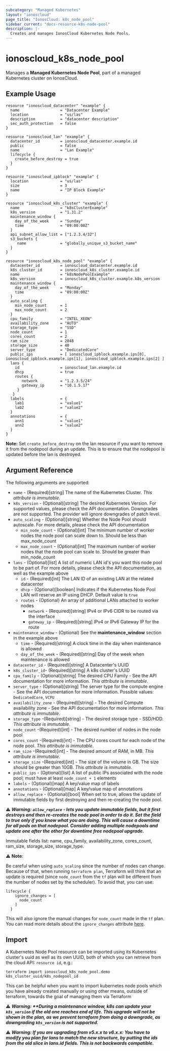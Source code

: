 ```yaml
---
subcategory: "Managed Kubernetes"
layout: "ionoscloud"
page_title: "IonosCloud: k8s_node_pool"
sidebar_current: "docs-resource-k8s-node-pool"
description: |-
  Creates and manages IonosCloud Kubernetes Node Pools.
---
```


# ionoscloud_k8s_node_pool

Manages a **Managed Kubernetes Node Pool**, part of a managed Kubernetes cluster on IonosCloud.

## Example Usage

```hcl
resource "ionoscloud_datacenter" "example" {
  name                  = "Datacenter Example"
  location              = "us/las"
  description           = "datacenter description"
  sec_auth_protection   = false
}

resource "ionoscloud_lan" "example" {
  datacenter_id         = ionoscloud_datacenter.example.id
  public                = false
  name                  = "Lan Example"
  lifecycle {
    create_before_destroy = true
  }
}

resource "ionoscloud_ipblock" "example" {
  location              = "us/las"
  size                  = 3
  name                  = "IP Block Example"
}

resource "ionoscloud_k8s_cluster" "example" {
  name                  = "k8sClusterExample"
  k8s_version           = "1.31.2"
  maintenance_window {
    day_of_the_week     = "Sunday"
    time                = "09:00:00Z"
  }
  api_subnet_allow_list = ["1.2.3.4/32"]
  s3_buckets { 
     name               = "globally_unique_s3_bucket_name"
  }
}

resource "ionoscloud_k8s_node_pool" "example" {
  datacenter_id         = ionoscloud_datacenter.example.id
  k8s_cluster_id        = ionoscloud_k8s_cluster.example.id
  name                  = "k8sNodePoolExample"
  k8s_version           = ionoscloud_k8s_cluster.example.k8s_version
  maintenance_window {
    day_of_the_week     = "Monday"
    time                = "09:00:00Z"
  } 
  auto_scaling {
    min_node_count      = 1
    max_node_count      = 2
  }
  cpu_family            = "INTEL_XEON"
  availability_zone     = "AUTO"
  storage_type          = "SSD"
  node_count            = 1
  cores_count           = 2
  ram_size              = 2048
  storage_size          = 40
  server_type           = "DedicatedCore"
  public_ips            = [ ionoscloud_ipblock.example.ips[0], ionoscloud_ipblock.example.ips[1], ionoscloud_ipblock.example.ips[2] ]
  lans {
    id                  = ionoscloud_lan.example.id
    dhcp                = true
	routes {
       network          = "1.2.3.5/24"
       gateway_ip       = "10.1.5.17"
     }
   }  
  labels                = {
    lab1                = "value1"
    lab2                = "value2"
  }
  annotations           = {
    ann1                = "value1"
    ann2                = "value2"
  }
}

```
**Note:** Set `create_before_destroy` on the lan resource if you want to remove it from the nodepool during an update. This is to ensure that the nodepool is updated before the lan is destroyed.

## Argument Reference

The following arguments are supported:

- `name` - (Required)[string] The name of the Kubernetes Cluster. *This attribute is immutable*.
- `k8s_version` - (Optional)[string] The desired Kubernetes Version. For supported values, please check the API documentation. Downgrades are not supported. The provider will ignore downgrades of patch level.
- `auto_scaling` - (Optional)[string] Whether the Node Pool should autoscale. For more details, please check the API documentation
    - `min_node_count` - (Optional)[int] The minimum number of worker nodes the node pool can scale down to. Should be less than max_node_count
    - `max_node_count` - (Optional)[int] The maximum number of worker nodes that the node pool can scale to. Should be greater than min_node_count
- `lans` - (Optional)[list] A list of numeric LAN id's you want this node pool to be part of. For more details, please check the API documentation, as well as the example above
    - `id` - (Required)[int] The LAN ID of an existing LAN at the related datacenter
    - `dhcp` - (Optional)[boolean] Indicates if the Kubernetes Node Pool LAN will reserve an IP using DHCP. Default value is `true`
    - `routes` - (Optional) An array of additional LANs attached to worker nodes
        * `network` - (Required)[string] IPv4 or IPv6 CIDR to be routed via the interface
        * `gateway_ip` - (Required)[string] IPv4 or IPv6 Gateway IP for the route
- `maintenance_window` - (Optional) See the **maintenance_window** section in the example above
    - `time` - (Required)[string] A clock time in the day when maintenance is allowed
    - `day_of_the_week` - (Required)[string] Day of the week when maintenance is allowed
- `datacenter_id` - (Required)[string] A Datacenter's UUID
- `k8s_cluster_id`- (Required)[string] A k8s cluster's UUID
- `cpu_family` - (Optional)[string] The desired CPU Family - See the API documentation for more information. *This attribute is immutable*.
- `server_type` - (Optional)[string] The server type for the compute engine - See the API documentation for more information. Possible values: `DedicatedCore`, `VCPU`
- `availability_zone` - (Required)[string] - The desired Compute availability zone - See the API documentation for more information. *This attribute is immutable*.
- `storage_type` -(Required)[string] - The desired storage type - SSD/HDD. *This attribute is immutable*.
- `node_count` -(Required)[int] - The desired number of nodes in the node pool
- `cores_count` -(Required)[int] - The CPU cores count for each node of the node pool. *This attribute is immutable*.
- `ram_size` -(Required)[int] - The desired amount of RAM, in MB. *This attribute is immutable*.
- `storage_size` -(Required)[int] - The size of the volume in GB. The size should be greater than 10GB. *This attribute is immutable*.
- `public_ips` - (Optional)[list] A list of public IPs associated with the node pool; must have at least `node_count + 1` elements  
- `labels` - (Optional)[map] A key/value map of labels
- `annotations` - (Optional)[map] A key/value map of annotations
- `allow_replace` - (Optional)[bool] When set to true, allows the update of immutable fields by first destroying and then re-creating the node pool.

⚠️ **_Warning: `allow_replace` - lets you update immutable fields, but it first destroys and then re-creates the node pool in order to do it. Set the field to true only if you know what you are doing.
This will cause a downtime for all pods on that nodepool. Consider adding multiple nodepools and update one after the other for downtime free nodepool upgrade._**

Immutable fields list: name, cpu_family, availability_zone, cores_count, ram_size, storage_size, storage_type. 

⚠️ **Note**:

Be careful when using `auto_scaling` since the number of nodes can change. Because of that, when running
`terraform plan`, Terraform will think that an update is required (since `node_count` from the `tf` plan will be different
from the number of nodes set by the scheduler). To avoid that, you can use:
```hcl
lifecycle {
    ignore_changes = [
      node_count
    ]
  }
```
This will also ignore the manual changes for `node_count` made in the `tf` plan.
You can read more details about the `ignore_changes` attribute [here](https://developer.hashicorp.com/terraform/language/meta-arguments/lifecycle).
## Import

A Kubernetes Node Pool resource can be imported using its Kubernetes cluster's uuid as well as its own UUID, both of which you can retrieve from the cloud API: `resource id`, e.g.:

```shell
terraform import ionoscloud_k8s_node_pool.demo k8s_cluster_uuid/k8s_nodepool_id
```

This can be helpful when you want to import kubernetes node pools which you have already created manually or using other means, outside of terraform, towards the goal of managing them via Terraform

⚠️ **_Warning: **During a maintenance window, k8s can update your `k8s_version` if the old one reaches end of life. This upgrade will not be shown in the plan, as we prevent 
terraform from doing a downgrade, as downgrading `k8s_version` is not supported._**

⚠️ **_Warning: **If you are upgrading from v5.x.x to v6.x.x**: You have to modify you plan for lans to match the new structure, by putting the ids from the old slice in lans.id fields. This is not backwards compatible._**
